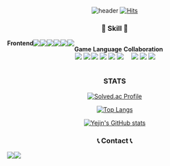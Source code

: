 <div align="center">
  
![header](https://capsule-render.vercel.app/api?type=waving&theme=gruvbox&color=auto&text=Welcome%20to%20Yejin's%20GitHub%20👋&animation=twinkling&fontSize=35&fontColor=000000&fontAlignY=50&fontAlign=50&height=180)
[![Hits](https://hits.seeyoufarm.com/api/count/incr/badge.svg?url=https%3A%2F%2Fgithub.com%2F1004Jumto%2Fhit-counter&count_bg=%23FF9E00&title_bg=%23000000&icon=googlefit.svg&icon_color=%23F3F3F3&title=Visit&edge_flat=false)](https://hits.seeyoufarm.com)
  
### 🔨 Skill 🔨
<div style="display:flex; flex-direction:row;">
  <strong>Frontend</strong><br>
    <img src="https://img.shields.io/badge/html5-E34F26?style=flat-square&logo=html5&logoColor=white">
    <img src="https://img.shields.io/badge/css-1572B6?style=flat-square&logo=css3&logoColor=white">
    <img src="https://img.shields.io/badge/javascript-F7DF1E?style=flat-square&logo=javascript&logoColor=black">
    <img src="https://img.shields.io/badge/Andoid Studio-3DDC84?style=flat-square&logo=android studio&logoColor=white">
    <img src="https://img.shields.io/badge/Flutter-02569B?style=flat-square&logo=flutter&logoColor=white" />
    <img src="https://img.shields.io/badge/Dart-0175C2?style=flat-square&logo=dart&logoColor=white" />
  
  <strong>Game</strong><br>
    <img src="https://img.shields.io/badge/Unity-100000?style=flat-square&logo=unity&logoColor=white" />
    <img src="https://img.shields.io/badge/C%23-239120?style=flat-square&logo=c-sharp&logoColor=white" />
  
  <strong>Language</strong><br> 
    <img src="https://img.shields.io/badge/C-00599C?style=flat-square&logo=c&logoColor=white" /> 
    <img src="https://img.shields.io/badge/C%2B%2B-00599C?style=flat-square&logo=c%2B%2B&logoColor=white" />
    <img src="https://img.shields.io/badge/Python-14354C?style=flat-square&logo=python&logoColor=white" />
    <img src="https://img.shields.io/badge/Java-ED8B00?style=flat-square&logo=openjdk&logoColor=white" />
    
  <strong>Collaboration</strong><br>
    <img src="https://img.shields.io/badge/git-F05033.svg?style=flat-square&logo=git&logoColor=white" />
    <img src="https://img.shields.io/badge/github-181717.svg?style=flat-square&logo=github&logoColor=white" />
    <img src="https://img.shields.io/badge/Notion-F3F3F3.svg?style=flat-square&logo=notion&logoColor=black" /> 
</div>

### STATS

[![Solved.ac Profile](http://mazassumnida.wtf/api/v2/generate_badge?boj=Coder2022)](https://solved.ac/Coder2022/)

[![Top Langs](https://github-readme-stats.vercel.app/api/top-langs/?username=1004Jumto&layout=donut&theme=gruvbox)](https://github.com/1004Jumto/github-readme-stats)

[![Yejin's GitHub stats](https://github-readme-stats.vercel.app/api?username=1004Jumto&theme=gruvbox&count_private=true&rank_icon=github)](https://github.com/1004Jumto/github-readme-stats)
 
### 📞 Contact 📞
<div style="display:flex; flex-direction:row;">
    <a href="https://www.instagram.com/ye.ann926/">
        <img src="https://img.shields.io/badge/Instagram-E4405F?style=for-the-badge&logo=Instagram&logoColor=white"> 
    </a>
    <a href="leeyjin0926@gmail.com">
        <img src="https://img.shields.io/badge/Gmail-EA4335?style=for-the-badge&logo=Gmail&logoColor=white"> 
    </a>
</div><br>
    



